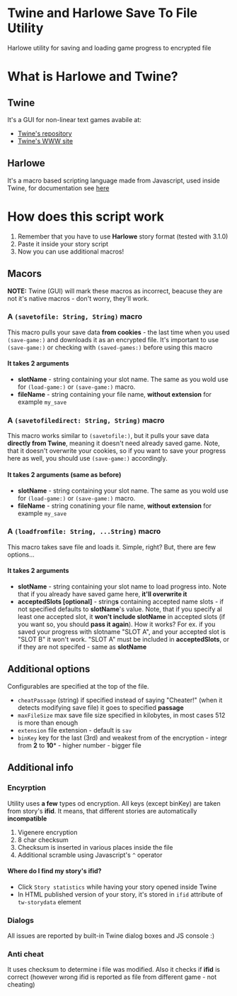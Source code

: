 # Twine and Harlowe Save To File Utility
Harlowe utility for saving and loading game progress to encrypted file
# What is Harlowe and Twine?
## Twine
It's a GUI for non-linear text games avabile at: 
- [Twine's repository](https://github.com/klembot/twinejs "Twine's repository")
- [Twine's WWW site](https://twinery.org/2/)
## Harlowe
It's a macro based scripting language made from Javascript, used inside Twine, for documentation see [here](https://twine2.neocities.org/)
# How does this script work
1. Remember that you have to use **Harlowe** story format (tested with 3.1.0)
2. Paste it inside your story script
3. Now you can use additional macros!
## Macors
**NOTE:** Twine (GUI) will mark these macros as incorrect, beacuse they are not it's native macros - don't worry, they'll work.
### A `(savetofile: String, String)` macro
This macro pulls your save data **from cookies** - the last time when you used `(save-game:)` and downloads it as an encrypted file. It's important to use `(save-game:)` or checking with `(saved-games:)` before using this macro
#### It takes **2** arguments
- **slotName** - string containing your slot name. The same as you wold use for `(load-game:)` or `(save-game:)` macro.
- **fileName** - string containing your file name, **without extension** for example `my_save`
### A `(savetofiledirect: String, String)` macro
This macro works similar to `(savetofile:)`, but it pulls your save data **directly from Twine**, meaning it doesn't need already saved game. Note, that it doesn't overwrite your cookies, so if you want to save your progress here as well, you should use `(save-game:)` accordingly.
#### It takes **2** arguments (same as before)
- **slotName** - string containing your slot name. The same as you wold use for `(load-game:)` or `(save-game:)` macro.
- **fileName** - string conatining your file name, **without extension** for example `my_save`
### A `(loadfromfile: String, ...String)` macro
This macro takes save file and loads it. Simple, right? But, there are few options...
#### It takes **2** arguments
- **slotName** - string containing your slot name to load progress into. Note that if you already have saved game here, **it'll overwrite it**
- **acceptedSlots [optional]** - string**s** containing accepted name slots - if not specified defaults to **slotName**'s value. Note, that if you specify al least one accepted slot, it **won't include slotName** in accepted slots (if you want so, you should **pass it again**). How it works? For ex. if you saved your progress with slotname "SLOT A", and your accepted slot is "SLOT B" it won't work. "SLOT A" must be included in **acceptedSlots**, or if they are not specifed - same as **slotName**
## Additional options
Configurables are specified at the top of the file.
- `cheatPassage` (string) if specified instead of saying "Cheater!" (when it detects modifying save file) it goes to specified **passage**
- `maxFileSize` max save file size specified in kilobytes, in most cases 512 is more than enough
- `extension` file extension - default is `sav`
- `binKey` key for the last (3rd) and weakest from of the encryption - integr from **2** to **10*** - higher number - bigger file
## Additional info
### Encyrption
Utility uses **a few** types od encryption. All keys (except binKey) are taken from story's **ifid**. It means, that different stories are automatically **incompatible**
1. Vigenere encryption
2. 8 char checksum
3. Checksum is inserted in various places inside the file
4. Additional scramble using Javascript's `^` operator
#### Where do I find my story's ifid?
- Click `Story statistics` while having your story opened inside Twine
- In HTML published version of your story, it's stored in `ifid` attribute of `tw-storydata` element
### Dialogs
All issues are reported by built-in Twine dialog boxes and JS console :)
### Anti cheat
It uses checksum to determine i file was modified. Also it checks if **ifid** is correct (however wrong ifid is reported as file from different game - not cheating) 
